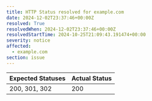 ```yaml
---
title: HTTP Status resolved for example.com
date: 2024-12-02T23:37:46+00:00Z
resolved: True
resolvedWhen: 2024-12-02T23:37:46+00:00Z
resolvedStartTime: 2024-10-25T21:09:43.191474+00:00
severity: notice
affected:
  - example.com
section: issue
---
```


| Expected Statuses | Actual Status  |
|-------------------|----------------|
| 200, 301, 302 | 200 |
